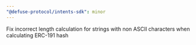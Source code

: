 ```yaml
---
"@defuse-protocol/intents-sdk": minor
---
```


Fix incorrect length calculation for strings with non ASCII characters when calculating ERC-191 hash
